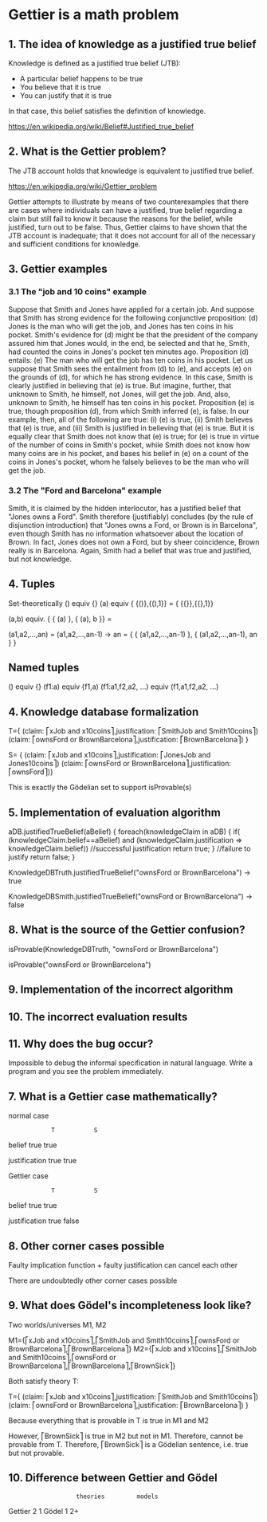# Gettier is a math problem

## 1. The idea of knowledge as a justified true belief

Knowledge is defined as a justified true belief (JTB):

* A particular belief happens to be true
* You believe that it is true
* You can justify that it is true

In that case, this belief satisfies the definition of knowledge.

https://en.wikipedia.org/wiki/Belief#Justified_true_belief


## 2. What is the Gettier problem?


The JTB account holds that knowledge is equivalent to justified true belief.

https://en.wikipedia.org/wiki/Gettier_problem

Gettier attempts to illustrate by means of two counterexamples that there are cases where individuals can have a justified, true belief regarding a claim but still fail to know it because the reasons for the belief, while justified, turn out to be false. Thus, Gettier claims to have shown that the JTB account is inadequate; that it does not account for all of the necessary and sufficient conditions for knowledge. 

## 3. Gettier examples

### 3.1 The "job and 10 coins" example

Suppose that Smith and Jones have applied for a certain job. And suppose that Smith has strong evidence for the following conjunctive proposition: (d) Jones is the man who will get the job, and Jones has ten coins in his pocket. Smith's evidence for (d) might be that the president of the company assured him that Jones would, in the end, be selected and that he, Smith, had counted the coins in Jones's pocket ten minutes ago. Proposition (d) entails: (e) The man who will get the job has ten coins in his pocket. Let us suppose that Smith sees the entailment from (d) to (e), and accepts (e) on the grounds of (d), for which he has strong evidence. In this case, Smith is clearly justified in believing that (e) is true. But imagine, further, that unknown to Smith, he himself, not Jones, will get the job. And, also, unknown to Smith, he himself has ten coins in his pocket. Proposition (e) is true, though proposition (d), from which Smith inferred (e), is false. In our example, then, all of the following are true: (i) (e) is true, (ii) Smith believes that (e) is true, and (iii) Smith is justified in believing that (e) is true. But it is equally clear that Smith does not know that (e) is true; for (e) is true in virtue of the number of coins in Smith's pocket, while Smith does not know how many coins are in his pocket, and bases his belief in (e) on a count of the coins in Jones's pocket, whom he falsely believes to be the man who will get the job.

### 3.2 The "Ford and Barcelona" example

Smith, it is claimed by the hidden interlocutor, has a justified belief that "Jones owns a Ford". Smith therefore (justifiably) concludes (by the rule of disjunction introduction) that "Jones owns a Ford, or Brown is in Barcelona", even though Smith has no information whatsoever about the location of Brown. In fact, Jones does not own a Ford, but by sheer coincidence, Brown really is in Barcelona. Again, Smith had a belief that was true and justified, but not knowledge.

## 4. Tuples

Set-theoretically 
() equiv {}
(a) equiv { {()},{(),1}} = { {{}},{{},1}}

(a,b) equiv. { { (a) }, { (a), b }} = 

(a1,a2,...,an) = (a1,a2,...,an-1) -> an
        = { { (a1,a2,...,an-1) }, { (a1,a2,...,an-1), an } }

## Named tuples

() equiv {}
(f1:a) equiv {f1,a)
(f1:a1,f2,a2, ...) equiv (f1,a1,f2,a2, ...)


## 4. Knowledge database formalization

T={ (claim: ⎡xJob and x10coins⎤,justification: ⎡SmithJob and Smith10coins⎤)
(claim: ⎡ownsFord or BrownBarcelona⎤,justification: ⎡BrownBarcelona⎤) }

S=
{ (claim: ⎡xJob and x10coins⎤,justification: ⎡JonesJob and Jones10coins⎤) 
(claim: ⎡ownsFord or BrownBarcelona⎤,justification: ⎡ownsFord⎤)}


This is exactly the Gödelian set to support isProvable(s)

## 5. Implementation of evaluation algorithm


aDB.justifiedTrueBelief(aBelief) {
    foreach(knowledgeClaim in aDB) {
        if( (knowledgeClaim.belief==aBelief) and (knowledgeClaim.justification => knowledgeClaim.belief))
            //successful justification
            return true;
    }
    //failure to justify
    return false;
}

KnowledgeDBTruth.justifiedTrueBelief("ownsFord or BrownBarcelona")
-> true

KnowledgeDBSmith.justifiedTrueBelief("ownsFord or BrownBarcelona")
-> false


## 8. What is the source of the Gettier confusion?


isProvable(KnowledgeDBTruth, "ownsFord or BrownBarcelona")

isProvable("ownsFord or BrownBarcelona")



## 9. Implementation of the incorrect algorithm

## 10. The incorrect evaluation results


## 11. Why does the bug occur?

Impossible to debug the informal specification in natural language. Write a program and you see the problem immediately.


## 7. What is a Gettier case mathematically?

normal case

                T           S

belief          true        true

justification   true        true


Gettier case

                T           S

belief          true        true

justification   true        false

## 8. Other corner cases possible

Faulty implication function + faulty justification can cancel each other

There are undoubtedly other corner cases possible

## 9. What does Gödel's incompleteness look like?

Two worlds/universes M1, M2

M1={⎡xJob and x10coins⎤,⎡SmithJob and Smith10coins⎤,⎡ownsFord or BrownBarcelona⎤,⎡BrownBarcelona⎤}
M2={⎡xJob and x10coins⎤,⎡SmithJob and Smith10coins⎤,⎡ownsFord or BrownBarcelona⎤,⎡BrownBarcelona⎤,⎡BrownSick⎤}

Both satisfy theory T:


T={ (claim: ⎡xJob and x10coins⎤,justification: ⎡SmithJob and Smith10coins⎤)
(claim: ⎡ownsFord or BrownBarcelona⎤,justification: ⎡BrownBarcelona⎤) }

Because everything that is provable in T is true in M1 and M2

However, ⎡BrownSick⎤ is true in M2 but not in M1. Therefore, cannot be provable from T. Therefore, ⎡BrownSick⎤ is a Gödelian sentence, i.e. true but not provable.


## 10. Difference between Gettier and Gödel

                       theories         models
Gettier                   2               1
Gödel                     1               2+



